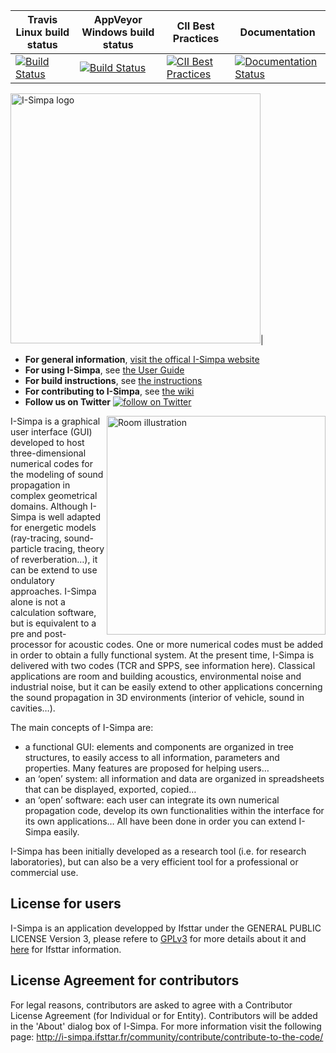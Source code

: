 | Travis Linux build status| AppVeyor Windows build status | CII Best Practices | Documentation |
|--------------------------|-------------------------------|--------------------|---------------|
|[![Build Status](https://travis-ci.org/Ifsttar/I-Simpa.svg?branch=master)](https://travis-ci.org/Ifsttar/I-Simpa)| [![Build Status](https://ci.appveyor.com/api/projects/status/github/Ifsttar/I-Simpa?svg=true)](https://ci.appveyor.com/project/nicolas-f/I-Simpa)| [![CII Best Practices](https://bestpractices.coreinfrastructure.org/projects/3005/badge)](https://bestpractices.coreinfrastructure.org/projects/3005)| [![Documentation Status](https://readthedocs.org/projects/i-simpa-wiki/badge/?version=latest)](https://i-simpa-wiki.readthedocs.io/en/latest/?badge=latest)|


<IMG SRC="https://github.com/Ifsttar/I-Simpa/blob/master/Docs/images/I-Simpa-logo.jpg" WIDTH=400 ALT="I-Simpa logo" TITLE="I-Simpa logo">|
       

* **For general information**, [visit the offical I-Simpa website](http://i-simpa.ifsttar.fr)
* **For using I-Simpa**, see [the User Guide](http://i-simpa-wiki.readthedocs.io/en/latest/)
* **For build instructions**, see [the instructions](https://github.com/Ifsttar/I-Simpa/blob/master/Docs/Building.md)
* **For contributing to I-Simpa**, see [the wiki](http://i-simpa-wiki.readthedocs.io/en/latest/)
* **Follow us on Twitter** <a href="https://twitter.com/intent/follow?screen_name=ISimpaOfficial">
        <img src="https://img.shields.io/twitter/follow/ISimpaOfficial.svg?style=social&logo=twitter"
            alt="follow on Twitter"></a>

<IMG ALIGN="right" SRC="https://github.com/Ifsttar/I-Simpa/blob/master/Docs/images/Illustrations/illustration_I_Simpa_room.png" WIDTH=350 ALT="Room illustration" TITLE="Room illustration">

I-Simpa is a graphical user interface (GUI) developed to host three-dimensional numerical codes for the modeling of sound propagation
in complex geometrical domains. Although I-Simpa is well adapted for energetic models (ray-tracing, sound-particle tracing, theory of
reverberation…), it can be extend to use ondulatory approaches.
I-Simpa alone is not a calculation software, but is equivalent to a pre and post-processor for acoustic codes. One or more numerical
codes must be added in order to obtain a fully functional system. At the present time, I-Simpa is delivered with two codes
(TCR and SPPS, see information here).
Classical applications are room and building acoustics, environmental noise and industrial noise, but it can be easily extend to other
applications concerning the sound propagation in 3D environments (interior of vehicle, sound in cavities…).

The main concepts of I-Simpa are:

* a functional GUI: elements and components are organized in tree structures, to easily access to all information, parameters and
properties. Many features are proposed for helping users…
* an ‘open’ system: all information and data are organized in spreadsheets that can be displayed, exported, copied…
* an ‘open’ software: each user can integrate its own numerical propagation code, develop its own functionalities within the interface
for its own applications… All have been done in order you can extend I-Simpa easily. 


I-Simpa has been initially developed as a research tool (i.e. for research laboratories), but can also be a very efficient tool for a professional or commercial use.

## **License for users**

I-Simpa is an application developped by Ifsttar under the GENERAL PUBLIC LICENSE Version 3, please refere to [GPLv3](https://github.com/Ifsttar/I-Simpa/blob/master/LICENSE.md) for more details about it and [here](https://github.com/Ifsttar/I-Simpa/blob/master/Docs/License.txt) for Ifsttar information.

## **License Agreement for contributors**

For legal reasons, contributors are asked to agree with a Contributor License Agreement (for Individual or for Entity). Contributors will be added in the 'About' dialog box of I-Simpa. For more information visit the following page: http://i-simpa.ifsttar.fr/community/contribute/contribute-to-the-code/
